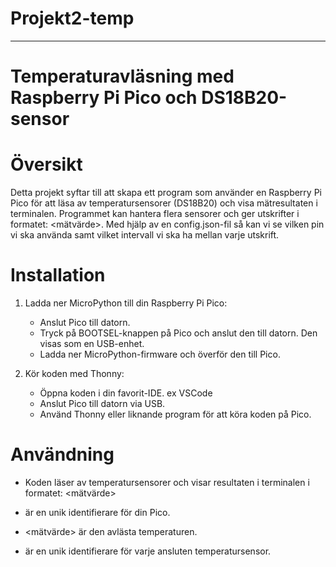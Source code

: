 # Projekt2-temp 


---

# Temperaturavläsning med Raspberry Pi Pico och DS18B20-sensor

# Översikt

Detta projekt syftar till att skapa ett program som använder en Raspberry Pi Pico för att läsa av temperatursensorer (DS18B20) och visa mätresultaten i terminalen. Programmet kan hantera flera sensorer och ger utskrifter i formatet: <unit id> <sensor id> <mätvärde>. Med hjälp av en config.json-fil så kan vi se vilken pin vi ska använda samt vilket intervall vi ska ha mellan varje utskrift. 

# Installation

1. Ladda ner MicroPython till din Raspberry Pi Pico:

   - Anslut Pico till datorn.
   - Tryck på BOOTSEL-knappen på Pico och anslut den till datorn. Den visas som en USB-enhet.
   - Ladda ner MicroPython-firmware och överför den till Pico.

2. Kör koden med Thonny:

   - Öppna koden i din favorit-IDE. ex VSCode
   - Anslut Pico till datorn via USB.
   - Använd Thonny eller liknande program för att köra koden på Pico.

# Användning

- Koden läser av temperatursensorer och visar resultaten i terminalen i formatet: <unit id>  <mätvärde> <sensor id> 

- <unit id> är en unik identifierare för din Pico.
- <mätvärde> är den avlästa temperaturen.
- <sensor id> är en unik identifierare för varje ansluten temperatursensor.
